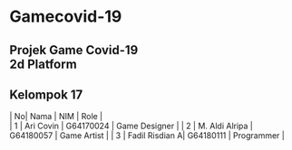 # Gamecovid-19
Projek Game Covid-19
<br/>2d Platform
---
Kelompok 17
---
| No| Nama           | NIM        | Role          |  
| 1 | Ari Covin      | G64170024  | Game Designer |
| 2 | M. Aldi Alripa | G64180057  | Game Artist   |
| 3 | Fadil Risdian A| G64180111  | Programmer    |
